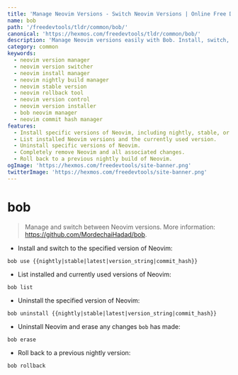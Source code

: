 ```yaml
---
title: 'Manage Neovim Versions - Switch Neovim Versions | Online Free DevTools by Hexmos'
name: bob
path: '/freedevtools/tldr/common/bob/'
canonical: 'https://hexmos.com/freedevtools/tldr/common/bob/'
description: 'Manage Neovim versions easily with Bob. Install, switch, and uninstall different Neovim versions. Free online tool, no registration required.'
category: common
keywords:
  - neovim version manager
  - neovim version switcher
  - neovim install manager
  - neovim nightly build manager
  - neovim stable version
  - neovim rollback tool
  - neovim version control
  - neovim version installer
  - bob neovim manager
  - neovim commit hash manager
features:
  - Install specific versions of Neovim, including nightly, stable, or commit hashes.
  - List installed Neovim versions and the currently used version.
  - Uninstall specific versions of Neovim.
  - Completely remove Neovim and all associated changes.
  - Roll back to a previous nightly build of Neovim.
ogImage: 'https://hexmos.com/freedevtools/site-banner.png'
twitterImage: 'https://hexmos.com/freedevtools/site-banner.png'
---
```


# bob

> Manage and switch between Neovim versions.
> More information: <https://github.com/MordechaiHadad/bob>.

- Install and switch to the specified version of Neovim:

`bob use {{nightly|stable|latest|version_string|commit_hash}}`

- List installed and currently used versions of Neovim:

`bob list`

- Uninstall the specified version of Neovim:

`bob uninstall {{nightly|stable|latest|version_string|commit_hash}}`

- Uninstall Neovim and erase any changes `bob` has made:

`bob erase`

- Roll back to a previous nightly version:

`bob rollback`

